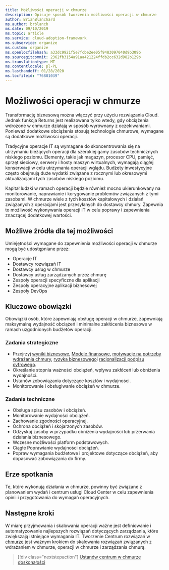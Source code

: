 ```yaml
---
title: Możliwości operacji w chmurze
description: Opisuje sposób tworzenia możliwości operacji w chmurze
author: BrianBlanchard
ms.author: brblanch
ms.date: 09/10/2019
ms.topic: article
ms.service: cloud-adoption-framework
ms.subservice: organize
ms.custom: organize
ms.openlocfilehash: a33dc9921f5e7fcbe2ee05f9483097040d9b309b
ms.sourcegitcommit: 2362fb3154a91aa421224ffdb2cc632d982b129b
ms.translationtype: MT
ms.contentlocale: pl-PL
ms.lasthandoff: 01/28/2020
ms.locfileid: "76801039"
---
```

# <a name="cloud-operation-capabilities"></a>Możliwości operacji w chmurze

Transformację biznesową można włączyć przy użyciu rozwiązania Cloud. Jednak funkcja Returns jest realizowana tylko wtedy, gdy obciążenia wdrożone w chmurze działają w sposób wyrównany z oczekiwaniami. Ponieważ dodatkowe obciążenia stosują technologie chmurowe, wymagane są dodatkowe możliwości operacji.

Tradycyjne operacje IT są wymagane do skoncentrowania się na utrzymaniu bieżących operacji dla szerokiej gamy zasobów technicznych niskiego poziomu. Elementy, takie jak magazyn, procesor CPU, pamięć, sprzęt sieciowy, serwery i hosty maszyn wirtualnych, wymagają ciągłej konserwacji w celu utrzymania operacji wglądu. Budżety inwestycyjne często obejmują duże wydatki związane z rocznymi lub okresowymi aktualizacjami tych zasobów niskiego poziomu.

 Kapitał ludzki w ramach operacji będzie również mocno ukierunkowany na monitorowanie, naprawianie i korygowanie problemów związanych z tymi zasobami. W chmurze wiele z tych kosztów kapitałowych i działań związanych z operacjami jest przesyłanych do dostawcy chmury. Zapewnia to możliwość wykonywania operacji IT w celu poprawy i zapewnienia znaczącej dodatkowej wartości.

## <a name="possible-sources-for-this-capability"></a>Możliwe źródła dla tej możliwości

Umiejętności wymagane do zapewnienia możliwości operacji w chmurze mogą być udostępniane przez:

- Operacje IT
- Dostawcy rozwiązań IT
- Dostawcy usług w chmurze
- Dostawcy usług zarządzanych przez chmurę
- Zespoły operacji specyficzne dla aplikacji
- Zespoły operacyjne aplikacji biznesowej
- Zespoły DevOps

## <a name="key-responsibilities"></a>Kluczowe obowiązki

Obowiązki osób, które zapewniają obsługę operacji w chmurze, zapewniają maksymalną wydajność obciążeń i minimalne zakłócenia biznesowe w ramach uzgodnionych budżetów operacji.

### <a name="strategic-tasks"></a>Zadania strategiczne

- Przejrzyj [wyniki biznesowe](../strategy/business-outcomes/index.md), [Modele finansowe](../strategy/financial-models.md), [motywacje na potrzeby wdrażania chmury](../strategy/motivations.md), [ryzyka biznesowego](../govern/policy-compliance/risk-tolerance.md)i [racjonalizacji podpisu cyfrowego](../digital-estate/index.md).
- Określanie stopnia ważności obciążeń, wpływu zakłóceń lub obniżenia wydajności.
- Ustanów zobowiązania dotyczące kosztów i wydajności.
- Monitorowanie i obsługiwanie obciążeń w chmurze.

### <a name="technical-tasks"></a>Zadania techniczne

- Obsługa spisu zasobów i obciążeń.
- Monitorowanie wydajności obciążeń.
- Zachowanie zgodności operacyjnej.
- Ochrona obciążeń i skojarzonych zasobów.
- Odzyskaj zasoby w przypadku obniżenia wydajności lub przerwania działania biznesowego.
- Wczesne możliwości platform podstawowych.
- Ciągłe Poprawianie wydajności obciążeń.
- Popraw wymagania budżetowe i projektowe dotyczące obciążeń, aby dopasować zobowiązania do firmy.

## <a name="meeting-cadence"></a>Erze spotkania

Te, które wykonują działania w chmurze, powinny być związane z planowaniem wydań i centrum usługi Cloud Center w celu zapewnienia opinii i przygotowania do wymagań operacyjnych.

## <a name="next-steps"></a>Następne kroki

W miarę przyjmowania i skalowania operacji ważne jest definiowanie i automatyzowanie najlepszych rozwiązań dotyczących zarządzania, które zwiększają istniejące wymagania IT. Tworzenie Centrum rozwiązań w [chmurze](./cloud-center-of-excellence.md) jest ważnym krokiem do skalowania rozwiązań związanych z wdrażaniem w chmurze, operacji w chmurze i zarządzania chmurą.

> [!div class="nextstepaction"]
> [Ustanów centrum w chmurze doskonałości](./cloud-center-of-excellence.md)
